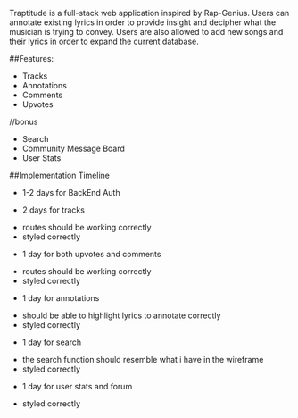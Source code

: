 Traptitude is a full-stack web application inspired by Rap-Genius. Users can annotate existing lyrics in order to provide insight and decipher what the musician is trying to convey. Users are also allowed to add new songs and their lyrics in order to expand the current database.

##Features:
  - Tracks
  - Annotations
  - Comments
  - Upvotes

  //bonus
  - Search
  - Community Message Board
  - User Stats


##Implementation Timeline
  - 1-2 days for BackEnd Auth

  - 2 days for tracks
  * routes should be working correctly
  * styled correctly

  - 1 day for both upvotes and comments  
  * routes should be working correctly
  * styled correctly

  - 1 day for annotations
  * should be able to highlight lyrics to annotate correctly
  * styled correctly

  - 1 day for search
  * the search function should resemble what i have in the wireframe
  * styled correctly

  - 1 day for user stats and forum  
  * styled correctly

